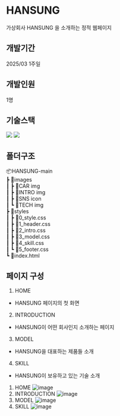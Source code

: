 # HANSUNG
가상회사 HANSUNG 을 소개하는 정적 웹페이지

## 개발기간
2025/03 1주일

## 개발인원
1명

## 기술스택
  <img src="https://img.shields.io/badge/html5-E34F26?style=for-the-badge&logo=html5&logoColor=white">  <img src="https://img.shields.io/badge/css-1572B6?style=for-the-badge&logo=css3&logoColor=white"> 

## 폴더구조
📦HANSUNG-main<br/>
 ┣ 📂images<br/>
 ┃ ┣ 📂CAR img<br/>
 ┃ ┣ 📂INTRO img<br/>
 ┃ ┣ 📂SNS icon<br/>
 ┃ ┗ 📂TECH img<br/>
 ┣ 📂styles<br/>
 ┃ ┣ 📜0_style.css<br/>
 ┃ ┣ 📜1_header.css<br/>
 ┃ ┣ 📜2_intro.css<br/>
 ┃ ┣ 📜3_model.css<br/>
 ┃ ┣ 📜4_skill.css<br/>
 ┃ ┗ 📜5_footer.css<br/>
 ┗ 📜index.html<br/>

## 페이지 구성
1. HOME
- HANSUNG 페이지의 첫 화면
2. INTRODUCTION
- HANSUNG이 어떤 회사인지 소개하는 페이지
3. MODEL
- HANSUNG을 대표하는 제품들 소개
4. SKILL
- HANSUNG이 보유하고 있는 기술 소개

1. HOME
![image](https://github.com/user-attachments/assets/b2df712e-8d98-48e3-acac-4cd29fd46e78)
2. INTRODUCTION
![image](https://github.com/user-attachments/assets/4c340583-a932-4f52-b615-f92445da7b6b)
3. MODEL
![image](https://github.com/user-attachments/assets/7d63037a-215a-40d5-9346-34d831c66904)
4. SKILL
![image](https://github.com/user-attachments/assets/f3952168-df3e-45a2-a64c-d99e004e7c6f)


